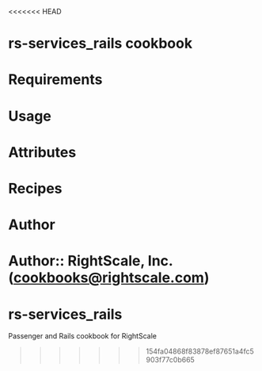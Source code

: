 <<<<<<< HEAD
# rs-services_rails cookbook

# Requirements

# Usage

# Attributes

# Recipes

# Author

Author:: RightScale, Inc. (<cookbooks@rightscale.com>)
=======
rs-services_rails
=================

Passenger and Rails cookbook for RightScale
>>>>>>> 154fa04868f83878ef87651a4fc5903f77c0b665
